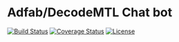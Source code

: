 # Adfab/DecodeMTL Chat bot

[![Build Status](https://travis-ci.com/AdFabConnect/decodebot.svg?token=hLty8sopUEYMyGQA2VqR&branch=master)](https://travis-ci.com/AdFabConnect/decodebot)
[![Coverage Status](https://coveralls.io/repos/github/AdfabConnect/decodebot/badge.svg?branch=master)](https://coveralls.io/github/AdfabConnect/decodebot?branch=master)
[![License](https://img.shields.io/badge/license-MIT-blue.svg)](https://raw.githubusercontent.com/AdfabConnect/decodebot/master/LICENSE)
